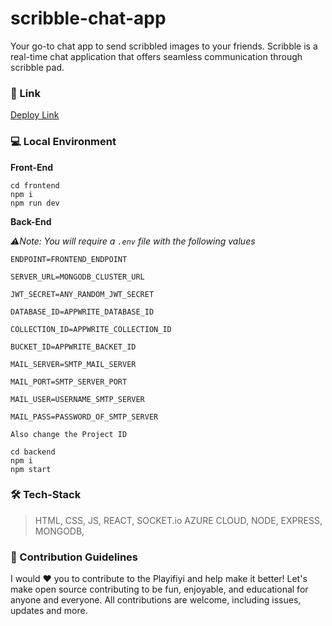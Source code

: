 # scribble-chat-app

Your go-to chat app to send scribbled images to your friends. Scribble is a real-time chat application that offers seamless communication through scribble pad.

### 🔗 Link

[Deploy Link]("https://scribblechat.netlify.app")

### 💻 Local Environment

**Front-End**

```
cd frontend
npm i
npm run dev

```

**Back-End**

_⚠️Note: You will require a `.env` file with the following values_

    ENDPOINT=FRONTEND_ENDPOINT

    SERVER_URL=MONGODB_CLUSTER_URL

    JWT_SECRET=ANY_RANDOM_JWT_SECRET

    DATABASE_ID=APPWRITE_DATABASE_ID

    COLLECTION_ID=APPWRITE_COLLECTION_ID

    BUCKET_ID=APPWRITE_BACKET_ID

    MAIL_SERVER=SMTP_MAIL_SERVER

    MAIL_PORT=SMTP_SERVER_PORT

    MAIL_USER=USERNAME_SMTP_SERVER

    MAIL_PASS=PASSWORD_OF_SMTP_SERVER

    Also change the Project ID
```
cd backend
npm i
npm start
```

### 🛠️ Tech-Stack

> HTML, CSS, JS, REACT, SOCKET.io AZURE CLOUD, NODE, EXPRESS, MONGODB,

### 🚀 Contribution Guidelines

I would ❤️ you to contribute to the Playifiyi and help make it better! Let's make open source contributing to be fun, enjoyable, and educational for anyone and everyone. All contributions are welcome, including issues, updates and more.
